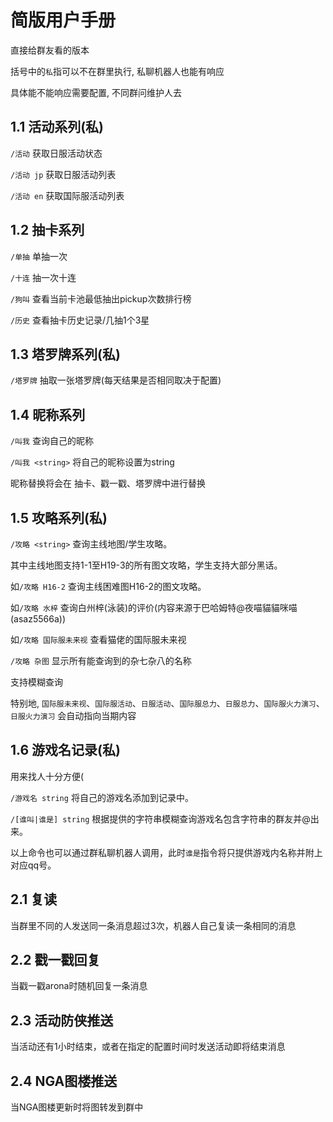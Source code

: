 # 简版用户手册

直接给群友看的版本

括号中的`私`指可以不在群里执行, 私聊机器人也能有响应

具体能不能响应需要配置, 不同群问维护人去

## 1.1 活动系列(私)

`/活动` 获取日服活动状态

`/活动 jp` 获取日服活动列表

`/活动 en` 获取国际服活动列表

## 1.2 抽卡系列

`/单抽` 单抽一次

`/十连` 抽一次十连

`/狗叫` 查看当前卡池最低抽出pickup次数排行榜

`/历史` 查看抽卡历史记录/几抽1个3星

## 1.3 塔罗牌系列(私)

`/塔罗牌` 抽取一张塔罗牌(每天结果是否相同取决于配置)

## 1.4 昵称系列

`/叫我` 查询自己的昵称

`/叫我 <string>` 将自己的昵称设置为string

昵称替换将会在 抽卡、戳一戳、塔罗牌中进行替换

## 1.5 攻略系列(私)

`/攻略 <string>` 查询主线地图/学生攻略。

其中主线地图支持1-1至H19-3的所有图文攻略，学生支持大部分黑话。

如`/攻略 H16-2` 查询主线困难图H16-2的图文攻略。

如`/攻略 水梓` 查询白州梓(泳装)的评价(内容来源于巴哈姆特@夜喵貓貓咪喵(asaz5566a))

如`/攻略 国际服未来视` 查看猫佬的国际服未来视

`/攻略 杂图` 显示所有能查询到的杂七杂八的名称

支持模糊查询

特别地, `国际服未来视`、`国际服活动`、`日服活动`、`国际服总力`、`日服总力`、`国际服火力演习`、`日服火力演习` 会自动指向当期内容

## 1.6 游戏名记录(私)

用来找人十分方便(

`/游戏名 string` 将自己的游戏名添加到记录中。

`/[谁叫|谁是] string` 根据提供的字符串模糊查询游戏名包含字符串的群友并@出来。

以上命令也可以通过群私聊机器人调用，此时`谁是`指令将只提供游戏内名称并附上对应qq号。

## 2.1 复读

当群里不同的人发送同一条消息超过3次，机器人自己复读一条相同的消息


## 2.2 戳一戳回复

当戳一戳arona时随机回复一条消息

## 2.3 活动防侠推送

当活动还有1小时结束，或者在指定的配置时间时发送活动即将结束消息

## 2.4 NGA图楼推送

当NGA图楼更新时将图转发到群中
